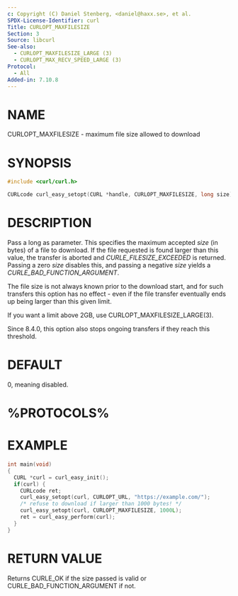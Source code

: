 ```yaml
---
c: Copyright (C) Daniel Stenberg, <daniel@haxx.se>, et al.
SPDX-License-Identifier: curl
Title: CURLOPT_MAXFILESIZE
Section: 3
Source: libcurl
See-also:
  - CURLOPT_MAXFILESIZE_LARGE (3)
  - CURLOPT_MAX_RECV_SPEED_LARGE (3)
Protocol:
  - All
Added-in: 7.10.8
---
```


# NAME

CURLOPT_MAXFILESIZE - maximum file size allowed to download

# SYNOPSIS

~~~c
#include <curl/curl.h>

CURLcode curl_easy_setopt(CURL *handle, CURLOPT_MAXFILESIZE, long size);
~~~

# DESCRIPTION

Pass a long as parameter. This specifies the maximum accepted *size* (in
bytes) of a file to download. If the file requested is found larger than this
value, the transfer is aborted and *CURLE_FILESIZE_EXCEEDED* is returned.
Passing a zero *size* disables this, and passing a negative *size* yields a
*CURLE_BAD_FUNCTION_ARGUMENT*.

The file size is not always known prior to the download start, and for such
transfers this option has no effect - even if the file transfer eventually
ends up being larger than this given limit.

If you want a limit above 2GB, use CURLOPT_MAXFILESIZE_LARGE(3).

Since 8.4.0, this option also stops ongoing transfers if they reach this
threshold.

# DEFAULT

0, meaning disabled.

# %PROTOCOLS%

# EXAMPLE

~~~c
int main(void)
{
  CURL *curl = curl_easy_init();
  if(curl) {
    CURLcode ret;
    curl_easy_setopt(curl, CURLOPT_URL, "https://example.com/");
    /* refuse to download if larger than 1000 bytes! */
    curl_easy_setopt(curl, CURLOPT_MAXFILESIZE, 1000L);
    ret = curl_easy_perform(curl);
  }
}
~~~

# RETURN VALUE

Returns CURLE_OK if the size passed is valid or CURLE_BAD_FUNCTION_ARGUMENT if
not.
